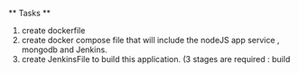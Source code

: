 ** Tasks **

1. create dockerfile 
2. create docker compose file that will include the nodeJS app service , mongodb and Jenkins.
3. create JenkinsFile to build this application. (3 stages are required : build 